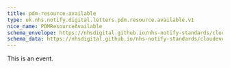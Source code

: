 ```yaml
---
title: pdm-resource-available
type: uk.nhs.notify.digital.letters.pdm.resource.available.v1
nice_name: PDMResourceAvailable
schema_envelope: https://nhsdigital.github.io/nhs-notify-standards/cloudevents/nhs-notify-example-event.schema.json
schema_data: https://nhsdigital.github.io/nhs-notify-standards/cloudevents/nhs-notify-example-event-data.schema.json
---
```


This is an event.

